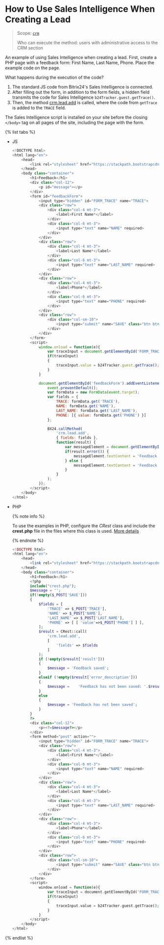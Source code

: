 # How to Use Sales Intelligence When Creating a Lead

> Scope: [`crm`](../../../api-reference/scopes/permissions.md)
>
> Who can execute the method: users with administrative access to the CRM section

An example of using Sales Intelligence when creating a lead. First, create a PHP page with a feedback form: First Name, Last Name, Phone. Place the example code on the page.

What happens during the execution of the code?

1. The standard JS code from Bitrix24's Sales Intelligence is connected.
2. After filling out the form, in addition to the form fields, a hidden field transmits the code for Sales Intelligence `b24Tracker.guest.getTrace()`.
3. Then, the method [crm.lead.add](../../../api-reference/crm/leads/crm-lead-add.md) is called, where the code from `getTrace` is added to the `TRACE` field.

The Sales Intelligence script is installed on your site before the closing `</body>` tag on all pages of the site, including the page with the form.

{% list tabs %}

- JS

    ```js
    <!DOCTYPE html>
    <html lang="en">
        <head>
            <link rel="stylesheet" href="https://stackpath.bootstrapcdn.com/bootstrap/4.3.1/css/bootstrap.min.css" crossorigin="anonymous">
        </head>
        <body class="container">
            <h1>Feedback</h1>
            <div class="col-12">
                <p id="message"></p>
            </div>
            <form id="feedbackForm">
                <input type="hidden" id="FORM_TRACE" name="TRACE">
                <div class="row">
                    <div class="col-4 mt-3">
                        <label>First Name*</label>
                    </div>
                    <div class="col-6 mt-3">
                        <input type="text" name="NAME" required>
                    </div>
                </div>
                <div class="row">
                    <div class="col-4 mt-3">
                        <label>Last Name*</label>
                    </div>
                    <div class="col-6 mt-3">
                        <input type="text" name="LAST_NAME" required>
                    </div>
                </div>
                <div class="row">
                    <div class="col-4 mt-3">
                        <label>Phone*</label>
                    </div>
                    <div class="col-6 mt-3">
                        <input type="text" name="PHONE" required>
                    </div>
                </div>
                <div class="row">
                    <div class="col-sm-10">
                        <input type="submit" name="SAVE" class="btn btn-primary" value="Send">
                    </div>
                </div>
            </form>
            <script>
                window.onload = function(e){
                    var traceInput = document.getElementById('FORM_TRACE');
                    if(traceInput)
                    {
                        traceInput.value = b24Tracker.guest.getTrace();
                    }
                }

                document.getElementById('feedbackForm').addEventListener('submit', function(event) {
                    event.preventDefault();
                    var formData = new FormData(event.target);
                    var fields = {
                        TRACE: formData.get('TRACE'),
                        NAME: formData.get('NAME'),
                        LAST_NAME: formData.get('LAST_NAME'),
                        PHONE: [{ value: formData.get('PHONE') }]
                    };

                    BX24.callMethod(
                        'crm.lead.add',
                        { fields: fields },
                        function(result) {
                            var messageElement = document.getElementById('message');
                            if(result.error()) {
                                messageElement.textContent = 'Feedback has not been saved: ' + result.error_description();
                            } else {
                                messageElement.textContent = 'Feedback saved';
                            }
                        }
                    );
                });
            </script>
        </body>
    </html>
    ```

- PHP

    {% note info %}

    To use the examples in PHP, configure the *CRest* class and include the **crest.php** file in the files where this class is used. [More details](../../../first-steps/how-to-use-examples.md)

    {% endnote %}

    ```php
    <!DOCTYPE html>
    <html lang="en">
        <head>
            <link rel="stylesheet" href="https://stackpath.bootstrapcdn.com/bootstrap/4.3.1/css/bootstrap.min.css" crossorigin="anonymous">
        </head>
        <body class="container">
            <h1>Feedback</h1>
            <?php
            include("crest.php");
            $message = '';
            if(!empty($_POST['SAVE']))
            {
                $fields = [
                    'TRACE' => $_POST['TRACE'],
                    'NAME' => $_POST['NAME'],
                    'LAST_NAME' => $_POST['LAST_NAME'],
                    'PHONE' => [ [ 'value'=>$_POST['PHONE'] ] ],
                ];
                $result = CRest::call(
                    'crm.lead.add',
                    [
                        'fields' => $fields
                    ]
                );
                if (!empty($result['result']))
                {
                    $message = 'Feedback saved';
                }
                elseif (!empty($result['error_description']))
                {
                    $message =    'Feedback has not been saved: '.$result['error_description'];
                }
                else
                {
                    $message = 'Feedback has not been saved';
                }
            }
            ?>
            <div class="col-12">
                <p><?=$message?></p>
            </div>
            <form method="post" action="">
                <input type="hidden" id="FORM_TRACE" name="TRACE">
                <div class="row">
                    <div class="col-4 mt-3">
                        <label>First Name*</label>
                    </div>
                    <div class="col-6 mt-3">
                        <input type="text" name="NAME" required>
                    </div>
                </div>
                <div class="row">
                    <div class="col-4 mt-3">
                        <label>Last Name*</label>
                    </div>
                    <div class="col-6 mt-3">
                        <input type="text" name="LAST_NAME" required>
                    </div>
                </div>
                <div class="row">
                    <div class="col-4 mt-3">
                        <label>Phone*</label>
                    </div>
                    <div class="col-6 mt-3">
                        <input type="text" name="PHONE" required>
                    </div>
                </div>
                <div class="row">
                    <div class="col-sm-10">
                        <input type="submit" name="SAVE" class="btn btn-primary" value="Send">
                    </div>
                </div>
            </form>
            <script>
                window.onload = function(e){
                    var traceInput = document.getElementById('FORM_TRACE');
                    if(traceInput)
                    {
                        traceInput.value = b24Tracker.guest.getTrace();
                    }
                }
            </script>
        </body>
    </html>
    ```

{% endlist %}